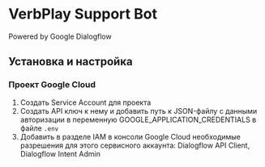 # VerbPlay Support Bot

Powered by Google Dialogflow

## Установка и настройка

### Проект Google Cloud
1. Создать Service Account для проекта
2. Создать API ключ к нему и добавить путь к JSON-файлу с данными авторизации
в переменную GOOGLE_APPLICATION_CREDENTIALS в файле `.env`
3. Добавить в разделе IAM в консоли Google Cloud необходимые разрешения для этого сервисного аккаунта: 
Dialogflow API Client, Dialogflow Intent Admin